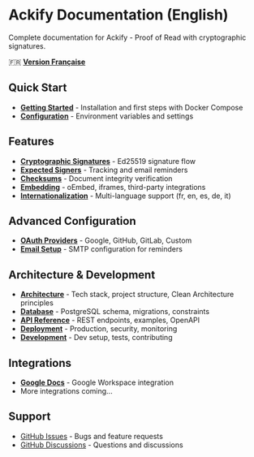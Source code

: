 # Ackify Documentation (English)

Complete documentation for Ackify - Proof of Read with cryptographic signatures.

🇫🇷 **[Version Française](../fr/)**

## Quick Start

- **[Getting Started](getting-started.md)** - Installation and first steps with Docker Compose
- **[Configuration](configuration.md)** - Environment variables and settings

## Features

- **[Cryptographic Signatures](features/signatures.md)** - Ed25519 signature flow
- **[Expected Signers](features/expected-signers.md)** - Tracking and email reminders
- **[Checksums](features/checksums.md)** - Document integrity verification
- **[Embedding](features/embedding.md)** - oEmbed, iframes, third-party integrations
- **[Internationalization](features/i18n.md)** - Multi-language support (fr, en, es, de, it)

## Advanced Configuration

- **[OAuth Providers](configuration/oauth-providers.md)** - Google, GitHub, GitLab, Custom
- **[Email Setup](configuration/email-setup.md)** - SMTP configuration for reminders

## Architecture & Development

- **[Architecture](architecture.md)** - Tech stack, project structure, Clean Architecture principles
- **[Database](database.md)** - PostgreSQL schema, migrations, constraints
- **[API Reference](api.md)** - REST endpoints, examples, OpenAPI
- **[Deployment](deployment.md)** - Production, security, monitoring
- **[Development](development.md)** - Dev setup, tests, contributing

## Integrations

- **[Google Docs](../integrations/google-doc/)** - Google Workspace integration
- More integrations coming...

## Support

- [GitHub Issues](https://github.com/btouchard/ackify-ce/issues) - Bugs and feature requests
- [GitHub Discussions](https://github.com/btouchard/ackify-ce/discussions) - Questions and discussions
